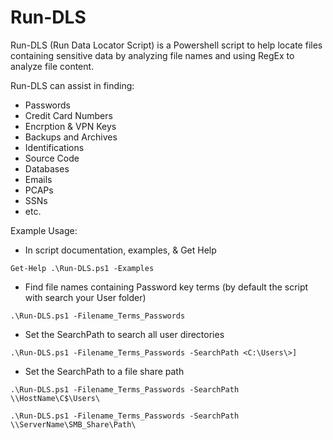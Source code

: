 # Run-DLS
Run-DLS (Run Data Locator Script) is a Powershell script to help locate files containing sensitive data by analyzing file names and using RegEx to analyze file content. 

Run-DLS can assist in finding: 
  * Passwords
  * Credit Card Numbers
  * Encrption & VPN Keys
  * Backups and Archives
  * Identifications
  * Source Code 
  * Databases
  * Emails
  * PCAPs
  * SSNs
  * etc.

Example Usage: 
* In script documentation, examples, & Get Help 
```
Get-Help .\Run-DLS.ps1 -Examples
```

* Find file names containing Password key terms (by default the script with search your User folder) 
```
.\Run-DLS.ps1 -Filename_Terms_Passwords
```

* Set the SearchPath to search all user directories 
```
.\Run-DLS.ps1 -Filename_Terms_Passwords -SearchPath <C:\Users\>]
```

* Set the SearchPath to a file share path 
```
.\Run-DLS.ps1 -Filename_Terms_Passwords -SearchPath \\HostName\C$\Users\
```
```
.\Run-DLS.ps1 -Filename_Terms_Passwords -SearchPath \\ServerName\SMB_Share\Path\
```
